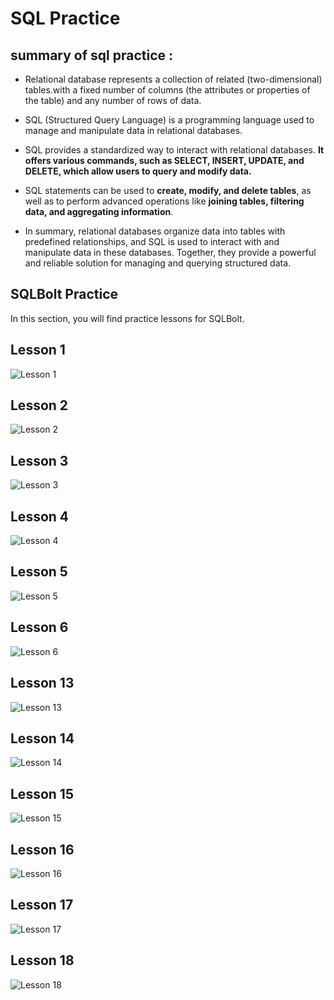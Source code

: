 # SQL Practice
## summary of sql practice :
- Relational database represents a collection of    related (two-dimensional) tables.with a fixed number of columns (the attributes or properties of the table) and any number of rows of data. 

- SQL (Structured Query Language) is a programming language used to manage and manipulate data in relational databases.
- SQL provides a standardized way to interact with relational databases. **It offers various commands, such as SELECT, INSERT, UPDATE, and DELETE, which allow users to query and modify data.** 
- SQL statements can be used to **create, modify, and delete tables**, as well as to perform advanced operations like **joining tables, filtering data, and aggregating information**. 
- In summary, relational databases organize data into tables with predefined relationships, and SQL is used to interact with and manipulate data in these databases. Together, they provide a powerful and reliable solution for managing and querying structured data. 
## SQLBolt Practice

In this section, you will find practice lessons for SQLBolt.

## Lesson 1

![Lesson 1](../assets/sqlPics/lesson1.png)

## Lesson 2

![Lesson 2](../assets/sqlPics/lesson2.png)

## Lesson 3

![Lesson 3](../assets/sqlPics/lesson3.png)

## Lesson 4

![Lesson 4](../assets/sqlPics/lesson4.png)

## Lesson 5

![Lesson 5](../assets/sqlPics/lesson5.png)

## Lesson 6

![Lesson 6](../assets/sqlPics/lesson6.png)

## Lesson 13

![Lesson 13](../assets/sqlPics/lesson13.png)

## Lesson 14

![Lesson 14](../assets/sqlPics/lesson14.png)

## Lesson 15

![Lesson 15](../assets/sqlPics/lesson15.png)

## Lesson 16

![Lesson 16](../assets/sqlPics/lesson16.png)

## Lesson 17

![Lesson 17](../assets/sqlPics/lesson17.png)

## Lesson 18

![Lesson 18](../assets/sqlPics/lesson18.png)

